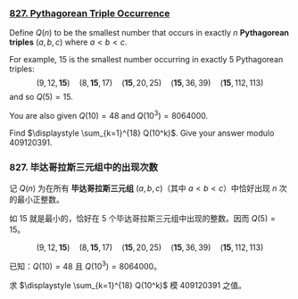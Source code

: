 ### [827. Pythagorean Triple Occurrence](https://projecteuler.net/problem=827)

Define $Q(n)$ to be the smallest number that occurs in exactly $n$ **Pythagorean triples** $(a,b,c)$ where $a \lt b \lt c$.

For example, $15$ is the smallest number occurring in exactly $5$ Pythagorean triples:
$$
(9,12,\mathbf{15})\quad (8,\mathbf{15},17)\quad (\mathbf{15},20,25)\quad (\mathbf{15},36,39)\quad (\mathbf{15},112,113)
$$
and so $Q(5) = 15$.

You are also given $Q(10)=48$ and $Q(10^3)=8064000$.

Find $\displaystyle \sum_{k=1}^{18} Q(10^k)$. Give your answer modulo $409120391$.

### 827. 毕达哥拉斯三元组中的出现次数

记 $Q(n)$ 为在所有 **毕达哥拉斯三元组** $(a,b,c)$（其中 $a \lt b \lt c$）中恰好出现 $n$ 次的最小正整数。

如 $15$ 就是最小的，恰好在 $5$ 个毕达哥拉斯三元组中出现的整数。因而 $Q(5) = 15$。

$$
(9,12,\mathbf{15})\quad (8,\mathbf{15},17)\quad (\mathbf{15},20,25)\quad (\mathbf{15},36,39)\quad (\mathbf{15},112,113)
$$

已知：$Q(10)=48$ 且 $Q(10^3)=8064000$。

求 $\displaystyle \sum_{k=1}^{18} Q(10^k)$ 模 $409120391$ 之值。